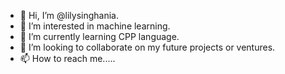 - 👋 Hi, I’m @lilysinghania.
- 👀 I’m interested in machine learning.
- 🌱 I’m currently learning CPP language.
- 💞️ I’m looking to collaborate on my future projects or ventures.
- 📫 How to reach me.....

<!---
lilysinghania/lilysinghania is a ✨ special ✨ repository because its `README.md` (this file) appears on your GitHub profile.
You can click the Preview link to take a look at your changes.
--->
